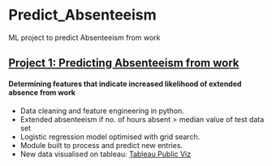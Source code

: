 # Predict_Absenteeism
ML project to predict Absenteeism from work

## [Project 1: Predicting Absenteeism from work](https://github.com/ConnorO1/Predict_Absenteeism-)
#### Determining features that indicate increased likelihood of extended absence from work
+ Data cleaning and feature engineering in python.
+ Extended absenteeism if no. of hours absent > median value of test data set
+ Logistic regression model optimised with grid search.
+ Module built to process and predict new entries.
+ New data visualised on tableau: [Tableau Public Viz](https://public.tableau.com/app/profile/connor5319/viz/AbsenteeismViz_16256837194020/Sheet1) 
